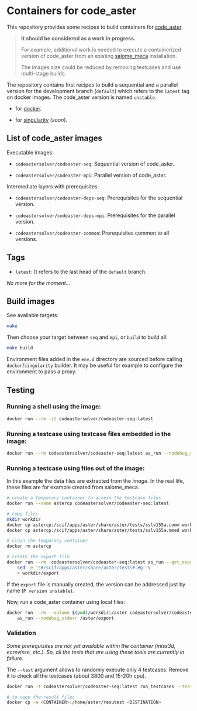 # Containers for code_aster

This repository provides some recipes to build containers for
[code_aster](https://www.code-aster.org/).

> **It should be considered as a work in progress.**
>
> For example, additional work is needed to execute a containerized version of
  code_aster from an existing
  [salome_meca](https://www.code-aster.org/spip.php?article302)
  installation.
>
> The images size could be reduced by removing testcases and use multi-stage
> builds.

The repository contains first recipes to build a sequential and a parallel
version for the development branch (`default`) which refers to the `latest`
tag on docker images.
The code_aster version is named `unstable`.

* for [docker](https://docs.docker.com/).

* for [singularity](https://www.sylabs.io/docs/) (*soon*).


## List of code_aster images

Executable images:

- `codeastersolver/codeaster-seq`: Sequential version of code_aster.

- `codeastersolver/codeaster-mpi`: Parallel version of code_aster.

Intermediate layers with prerequisites:

- `codeastersolver/codeaster-deps-seq`: Prerequisites for the sequential version.

- `codeastersolver/codeaster-deps-mpi`: Prerequisites for the parallel version.

- `codeastersolver/codeaster-common`: Prerequisites common to all versions.


## Tags

- `latest`: It refers to the last head of the `default` branch.

*No more for the moment...*


## Build images

See available targets:

``` bash
make
```

Then choose your target between `seq` and `mpi`, or `build` to build all:

``` bash
make build
```

Environment files added in the `env.d` directory are sourced before calling
`docker`/`singularity` builder. It may be useful for example to configure the
environment to pass a proxy.


## Testing

### Running a shell using the image:

``` bash
docker run --rm -it codeastersolver/codeaster-seq:latest
```

### Running a testcase using testcase files embedded in the image:

``` bash
docker run --rm codeastersolver/codeaster-seq:latest as_run --nodebug_stderr --test zzzz100f
```

### Running a testcase using files out of the image:

In this example the data files are extracted from the *image*.
In the real life, these files are for example created from salome_meca.

``` bash
# create a temporary container to access the testcase files
docker run --name astercp codeastersolver/codeaster-seq:latest

# copy files
mkdir workdir
docker cp astercp:/scif/apps/aster/share/aster/tests/sslv155a.comm workdir/
docker cp astercp:/scif/apps/aster/share/aster/tests/sslv155a.mmed workdir/

# clean the temporary container
docker rm astercp

# create the export file
docker run --rm  codeastersolver/codeaster-seq:latest as_run --get_export sslv155a --nodebug_stderr | \
    sed -e 's#/scif/apps/aster/share/aster/tests#.#g' \
    > workdir/export
```

If the `export` file is manually created, the version can be addressed just
by name (`P version unstable`).

Now, run a code_aster container using local files:

``` bash
docker run --rm --volume $(pwd)/workdir:/aster codeastersolver/codeaster-seq:latest \
    as_run --nodebug_stderr /aster/export
```

### Validation

*Some prerequisites are not yet available within the container
(miss3d, ecrevisse, etc.). So, all the tests that are using these tools
are currently in failure.*

The `--test` argument allows to randomly execute only 4 testcases.
Remove it to check all the testcases (about 3800 and 15-20h cpu).

``` bash
docker run -t codeastersolver/codeaster-seq:latest run_testcases --test unstable

# to copy the result files
docker cp -a <CONTAINER>:/home/aster/resutest <DESTINATION>
```
